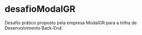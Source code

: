 # desafioModalGR
Desafio prático proposto pela empresa ModalGR para a trilha de Desenvolvimento Back-End.
